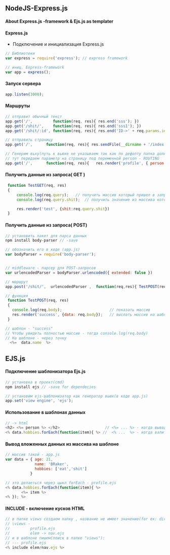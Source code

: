 
##   NodeJS-Express.js

####   About Express.js -framework & Ejs.js as templater


#### Express.js

*   Подключение и инициализация Express.js
```javascript
// Библиотеки
var express = require('express'); // express framework

// иниц. Express-framework
var app = express();
```



####   Запуск сервера
```javascript
app.listen(3000);
```



####   Маршруты
```javascript
// отправит обычный текст
app.get('/',         function(req, res){ res.end('sss'); })
app.get('/shit/',    function(req, res){ res.end('sss1'); })
app.get('/shit/:id', function(req, res){ res.end('ID->' + req.params.id); })

// отправить страницу
app.get('/',      function(req, res){ res.sendFile(__dirname + '/index.html'); })

// Генерим вьху(путь к вьюхе не указываем так как по дефолту папка должна быть "views")(profile - profile.ejs - это вьюха)
// тут передаем параметр на страницу под переменной person - ROUTING
app.get('/',      function(req, res){   res.render('profile', { person: "Bad dude" }   );   })
```




####   Получить данные из запроса( GET )
```javascript
 function TestGET(req, res)
 {
     console.log(req.query);   // получить массив который пришел в запросе
     console.log(req.query.shit);  // получить значение из массива который пришел в запросе

     res.render('test', {shit:req.query.shit})
 }
```


####   Получить данные из запроса( POST)
```javascript
// установить пакет для парса данных
npm install body-parser // -save

// обозначить его в коде (app.js)
var bodyParser = require('body-parser'); 


// middleware - парсер для POST-запросов
var urlencodedParser = bodyParser.urlencoded({ extended: false }) 

// маршрут
app.post('/shit/',  urlencodedParser ,  function(req,res){ TestPOST(req, res);  })

// функция 
 function TestPOST(req, res)
 {
   console.log(req.body);                     // показать массив 
   res.render('success', {data: req.body});   // выслать массив на шаблон - "success" 
 }

// шаблон - "success" 
// Чтобы увидеть полностью массив - тогда console.log(req.body)
// На шаблоне - через точку   
  <%=  data.name  %>
````  



## EJS.js
####  Подключение шаблонизатора Ejs.js
```javascript
// установка в проект(cmd)
npm install ejs // -save for dependecies

// установим ejs-шаблонизатор как генератор вьюх(в коде app.js)
app.set('view engine', 'ejs');
```



####  Использование в шаблонах данных
```javascript
// -> html
<h2> <%= person %> </h2>                    // <%= ... %> - когда вывод переменной
<% data.hobbies.forEach(function(item){ %> //  <% ...  %> - когда валит JS
```



####  Вывод вложенных данных из массива на шаблоне
```javascript
// массив такой - app.js
var data = { age: 21,
             name: 'BRaker',
             hobbies: ['eat','shit']
           }

// это делаеться через цыкл forEach - profile.ejs
<% data.hobbies.forEach(function(item){ %>
       <%= item %>
<% }); %>
```


####  INCLUDE - включение кусков HTML
```javascript
// в папке views создаем папку , название не имеет значение(for ex: directory "elem"),
// \views -
//         profile.ejs 
//         elem -> nav.ejs
// и в шаблоне пишем(поиск в папке "views"):
// --- profile.ejs
<% include elem/nav.ejs %>
```
